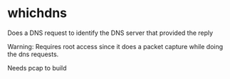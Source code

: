# whichdns
Does a DNS request to identify the DNS server that provided the reply

Warning: Requires root access since it does a packet capture while doing the dns requests.

Needs pcap to build

